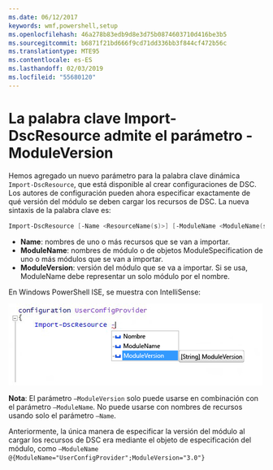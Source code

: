 ```yaml
---
ms.date: 06/12/2017
keywords: wmf,powershell,setup
ms.openlocfilehash: 46a278b83edb9d8e3d75b0874603710d416be3b5
ms.sourcegitcommit: b6871f21bd666f9cd71dd336bb3f844cf472b56c
ms.translationtype: MTE95
ms.contentlocale: es-ES
ms.lasthandoff: 02/03/2019
ms.locfileid: "55680120"
---
```

# <a name="import-dscresource-keyword-supports--moduleversion-parameter"></a>La palabra clave Import-DscResource admite el parámetro -ModuleVersion

Hemos agregado un nuevo parámetro para la palabra clave dinámica `Import-DscResource`, que está disponible al crear configuraciones de DSC. Los autores de configuración pueden ahora especificar exactamente de qué versión del módulo se deben cargar los recursos de DSC. La nueva sintaxis de la palabra clave es:

```powershell
Import-DscResource [-Name <ResourceName(s)>] [-ModuleName <ModuleName(s)>] [-ModuleVersion <ModuleVersion>]
```

* **Name**: nombres de uno o más recursos que se van a importar.
* **ModuleName**: nombres de módulo o de objetos ModuleSpecification de uno o más módulos que se van a importar.
* **ModuleVersion**: versión del módulo que se va a importar. Si se usa, ModuleName debe representar un solo módulo por el nombre.

En Windows PowerShell ISE, se muestra con IntelliSense:

![](../images/Import-DscResource-Modversion.jpg)

**Nota**: El parámetro `–ModuleVersion` solo puede usarse en combinación con el parámetro `–ModuleName`. No puede usarse con nombres de recursos usando solo el parámetro `–Name`.

Anteriormente, la única manera de especificar la versión del módulo al cargar los recursos de DSC era mediante el objeto de especificación del módulo, como `–ModuleName @{ModuleName="UserConfigProvider";ModuleVersion="3.0"}`
